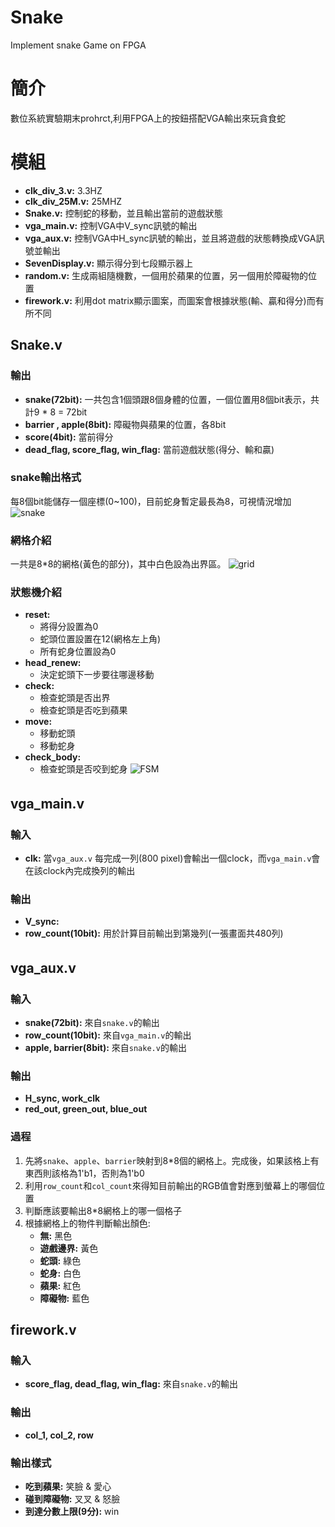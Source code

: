 # Snake
Implement snake Game on FPGA

# 簡介
數位系統實驗期末prohrct,利用FPGA上的按鈕搭配VGA輸出來玩貪食蛇

# 模組
- **clk_div_3.v:** 3.3HZ
- **clk_div_25M.v:** 25MHZ
- **Snake.v:** 控制蛇的移動，並且輸出當前的遊戲狀態
- **vga_main.v:** 控制VGA中V_sync訊號的輸出
- **vga_aux.v:** 控制VGA中H_sync訊號的輸出，並且將遊戲的狀態轉換成VGA訊號並輸出
- **SevenDisplay.v:** 顯示得分到七段顯示器上
- **random.v:** 生成兩組隨機數，一個用於蘋果的位置，另一個用於障礙物的位置
- **firework.v:** 利用dot matrix顯示圖案，而圖案會根據狀態(輸、贏和得分)而有所不同

## Snake.v
### 輸出
- **snake(72bit):** 一共包含1個頭跟8個身體的位置，一個位置用8個bit表示，共計9 * 8 = 72bit
- **barrier , apple(8bit):** 障礙物與蘋果的位置，各8bit
- **score(4bit):** 當前得分
- **dead_flag, score_flag, win_flag:** 當前遊戲狀態(得分、輸和贏)
### snake輸出格式
每8個bit能儲存一個座標(0~100)，目前蛇身暫定最長為8，可視情況增加
![snake](https://github.com/Potassium-chromate/Snake/blob/main/picture/Snake.png)

### 網格介紹
一共是8*8的網格(黃色的部分)，其中白色設為出界區。
![grid](https://github.com/Potassium-chromate/Snake/blob/main/picture/grid.png)

### 狀態機介紹
* **reset:**
  - 將得分設置為0
  - 蛇頭位置設置在12(網格左上角)
  - 所有蛇身位置設為0
* **head_renew:**
  - 決定蛇頭下一步要往哪邊移動
* **check:**
  - 檢查蛇頭是否出界
  - 檢查蛇頭是否吃到蘋果
* **move:**
  - 移動蛇頭
  - 移動蛇身
* **check_body:**
  - 檢查蛇頭是否咬到蛇身
![FSM](https://github.com/Potassium-chromate/Snake/blob/main/picture/FSM.png)

## vga_main.v　
### 輸入
- **clk:** 當`vga_aux.v` 每完成一列(800 pixel)會輸出一個clock，而`vga_main.v`會在該clock內完成換列的輸出
### 輸出
- **V_sync:** 
- **row_count(10bit):** 用於計算目前輸出到第幾列(一張畫面共480列)

## vga_aux.v　
### 輸入
- **snake(72bit):** 來自`snake.v`的輸出
- **row_count(10bit):** 來自`vga_main.v`的輸出
- **apple, barrier(8bit):** 來自`snake.v`的輸出
### 輸出
- **H_sync, work_clk**
- **red_out, green_out, blue_out**
### 過程
1. 先將`snake`、`apple`、`barrier`映射到8*8個的網格上。完成後，如果該格上有東西則該格為1'b1，否則為1'b0
2. 利用`row_count`和`col_count`來得知目前輸出的RGB值會對應到螢幕上的哪個位置
3. 判斷應該要輸出8*8網格上的哪一個格子
4. 根據網格上的物件判斷輸出顏色: 
    * **無:** 黑色
    * **遊戲邊界:** 黃色
    * **蛇頭:** 綠色
    * **蛇身:** 白色
    * **蘋果:** 紅色
    * **障礙物:** 藍色
## firework.v
### 輸入
- **score_flag, dead_flag, win_flag:** 來自`snake.v`的輸出
### 輸出
- **col_1, col_2, row**
### 輸出樣式
- **吃到蘋果:** 笑臉 & 愛心
- **碰到障礙物:** 叉叉 & 怒臉
- **到達分數上限(9分):** win
